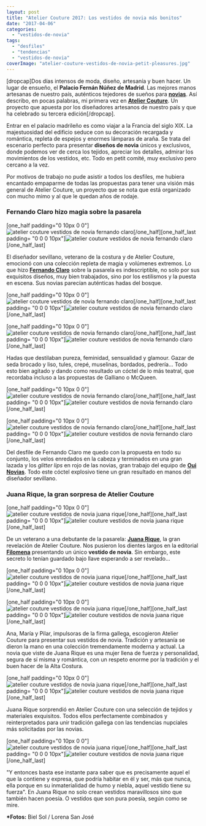 ```yaml
---
layout: post
title: "Atelier Couture 2017: Los vestidos de novia más bonitos"
date: "2017-04-06"
categories: 
  - "vestidos-de-novia"
tags: 
  - "desfiles"
  - "tendencias"
  - "vestidos-de-novia"
coverImage: "atelier-couture-vestidos-de-novia-petit-pleasures.jpg"
---
```


\[dropcap\]Dos días intensos de moda, diseño, artesanía y buen hacer. Un lugar de ensueño, el **Palacio Fernán Núñez de Madrid**. Las mejores manos artesanas de nuestro país, auténticos tejedores de sueños para [**novias**](https://petitpleasures.com/vestidos/). Así describo, en pocas palabras, mi primera vez en [**Atelier Couture**](http://www.ateliercouture.es/). Un proyecto que apuesta por los diseñadores artesanos de nuestro país y que ha celebrado su tercera edición\[/dropcap\].

Entrar en el palacio madrileño es como viajar a la Francia del siglo XIX. La majestuosidad del edificio seduce con su decoración recargada y romántica, repleta de espejos y enormes lámparas de araña. Se trata del escenario perfecto para presentar **diseños de novia** únicos y exclusivos, donde podemos ver de cerca los tejidos, apreciar los detalles, admirar los movimientos de los vestidos, etc. Todo en petit comité, muy exclusivo pero cercano a la vez.

Por motivos de trabajo no pude asistir a todos los desfiles, me hubiera encantado empaparme de todas las propuestas para tener una visión más general de Atelier Couture, un proyecto que se nota que está organizado con mucho mimo y al que le quedan años de rodaje.

### Fernando Claro hizo magia sobre la pasarela

\[one\_half padding="0 10px 0 0"\]![atelier couture vestidos de novia fernando claro](/images/atelier-couture-vestidos-de-novia-fernando-claro-1.jpg)\[/one\_half\]\[one\_half\_last padding= "0 0 0 10px"\]![atelier couture vestidos de novia fernando claro](/images/atelier-couture-vestidos-de-novia-fernando-claro-2.jpg)\[/one\_half\_last\]

El diseñador sevillano, veterano de la costura y de Atelier Couture, emocionó con una colección repleta de magia y volúmenes extremos. Lo que hizo [**Fernando Claro**](http://www.fernandoclaro.com/) sobre la pasarela es indescriptible, no solo por sus exquisitos diseños, muy bien trabajados, sino por los estilismos y la puesta en escena. Sus novias parecían auténticas hadas del bosque.

\[one\_half padding="0 10px 0 0"\]![atelier couture vestidos de novia fernando claro](/images/atelier-couture-vestidos-de-novia-fernando-claro-3.jpg)\[/one\_half\]\[one\_half\_last padding= "0 0 0 10px"\]![atelier couture vestidos de novia fernando claro](/images/atelier-couture-vestidos-de-novia-fernando-claro-4.jpg)\[/one\_half\_last\]

\[one\_half padding="0 10px 0 0"\]![atelier couture vestidos de novia fernando claro](/images/atelier-couture-vestidos-de-novia-fernando-claro-5.jpg)\[/one\_half\]\[one\_half\_last padding= "0 0 0 10px"\]![atelier couture vestidos de novia fernando claro](/images/atelier-couture-vestidos-de-novia-fernando-claro-6.jpg)\[/one\_half\_last\]

Hadas que destilaban pureza, feminidad, sensualidad y glamour. Gazar de seda brocado y liso, tules, crepé, muselinas, bordados, pedrería... Todo esto bien agitado y dando como resultado un cóctel de lo más teatral, que recordaba incluso a las propuestas de Galliano o McQueen.

\[one\_half padding="0 10px 0 0"\]![atelier couture vestidos de novia fernando claro](/images/atelier-couture-vestidos-de-novia-fernando-claro-7.jpg)\[/one\_half\]\[one\_half\_last padding= "0 0 0 10px"\]![atelier couture vestidos de novia fernando claro](/images/atelier-couture-vestidos-de-novia-fernando-claro-8.jpg)\[/one\_half\_last\]

\[one\_half padding="0 10px 0 0"\]![atelier couture vestidos de novia fernando claro](/images/atelier-couture-vestidos-de-novia-fernando-claro-9.jpg)\[/one\_half\]\[one\_half\_last padding= "0 0 0 10px"\]![atelier couture vestidos de novia fernando claro](/images/atelier-couture-vestidos-de-novia-fernando-claro-10.jpg)\[/one\_half\_last\]

Del desfile de Fernando Claro me quedo con la propuesta en todo su conjunto, los velos enredados en la cabeza y terminados en una gran lazada y los _glitter lips_ en rojo de las novias, gran trabajo del equipo de [**Oui Novias**](http://ouinovias.com/). Todo este cóctel explosivo tiene un gran resultado en manos del diseñador sevillano.

### Juana Rique, la gran sorpresa de Atelier Couture

\[one\_half padding="0 10px 0 0"\]![atelier couture vestidos de novia juana rique](/images/atelier-couture-vestidos-de-novia-juana-rique-1.jpg)\[/one\_half\]\[one\_half\_last padding= "0 0 0 10px"\]![atelier couture vestidos de novia juana rique](/images/atelier-couture-vestidos-de-novia-juana-rique-2.jpg)\[/one\_half\_last\]

De un veterano a una debutante de la pasarela: [**Juana Rique**](http://juanarique.com/), la gran revelación de Atelier Couture. Nos pusieron los dientes largos en la editorial [**Filomena**](https://petitpleasures.com/coleccion-filomena-juana-rique/) presentando un único **vestido de novia**. Sin embargo, este secreto lo tenían guardado bajo llave esperando a ser revelado...

\[one\_half padding="0 10px 0 0"\]![atelier couture vestidos de novia juana rique](/images/atelier-couture-vestidos-de-novia-juana-rique-4.jpg)\[/one\_half\]\[one\_half\_last padding= "0 0 0 10px"\]![atelier couture vestidos de novia juana rique](/images/atelier-couture-vestidos-de-novia-juana-rique-5.jpg)\[/one\_half\_last\]

\[one\_half padding="0 10px 0 0"\]![atelier couture vestidos de novia juana rique](/images/atelier-couture-vestidos-de-novia-juana-rique-6.jpg)\[/one\_half\]\[one\_half\_last padding= "0 0 0 10px"\]![atelier couture vestidos de novia juana rique](/images/atelier-couture-vestidos-de-novia-juana-rique-7.jpg)\[/one\_half\_last\]

Ana, María y Pilar, impulsoras de la firma gallega, escogieron Atelier Couture para presentar sus vestidos de novia. Tradición y artesanía se dieron la mano en una colección tremendamente moderna y actual. La novia que viste de Juana Rique es una mujer llena de fuerza y personalidad, segura de sí misma y romántica, con un respeto enorme por la tradición y el buen hacer de la Alta Costura.

\[one\_half padding="0 10px 0 0"\]![atelier couture vestidos de novia juana rique](/images/atelier-couture-vestidos-de-novia-juana-rique-8.jpg)\[/one\_half\]\[one\_half\_last padding= "0 0 0 10px"\]![atelier couture vestidos de novia juana rique](/images/atelier-couture-vestidos-de-novia-juana-rique-9.jpg)\[/one\_half\_last\]

Juana Rique sorprendió en Atelier Couture con una selección de tejidos y materiales exquisitos. Todos ellos perfectamente combinados y reinterpretados para unir tradición gallega con las tendencias nupciales más solicitadas por las novias.

\[one\_half padding="0 10px 0 0"\]![atelier couture vestidos de novia juana rique](/images/atelier-couture-vestidos-de-novia-juana-rique-10.jpg)\[/one\_half\]\[one\_half\_last padding= "0 0 0 10px"\]![atelier couture vestidos de novia juana rique](/images/atelier-couture-vestidos-de-novia-juana-rique-11.jpg)\[/one\_half\_last\]

"Y entonces basta ese instante para saber que es precisamente aquel el que la contiene y expresa, que podría habitar en él y ser, más que nunca, ella porque en su inmaterialidad de humo y niebla, aquel vestido tiene su fuerza". En Juana Rique no solo crean vestidos maravillosos sino que también hacen poesía. O vestidos que son pura poesía, según como se mire.

**\*Fotos:** Biel Sol / Lorena San José
